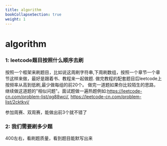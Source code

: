```yaml
---
title: algorithm
bookCollapseSection: true
weight: 1
---
```


# algorithm

### 1: leetcode题目按照什么顺序去刷
按照一个框架来刷题目，比如说这周刷字符串,下周刷数组，按照一个章节一个章节这样来做，最好是跟着书、教程来一起做题.
做完教程的配套题目后leetcode上按频率从高到低刷,最少做每组的前20个。 做完一道题如果你比较陌生的思路，
继续做这道题的"相似问题"。面试题做一遍热题例如:https://leetcode-cn.com/problem-list/qg88wci/, https://leetcode-cn.com/problem-list/2cktkvj/

参加周赛、双周赛，能做出前3个就不错了

### 2: 我们需要刷多少题
400左右，看刷题质量，看到题目能默写出来
